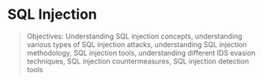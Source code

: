 # SQL Injection

> Objectives: Understanding SQL injection concepts, understanding various types of SQL injection attacks, understanding SQL injection methodology, SQL injection tools, understanding different IDS evasion techniques, SQL injection countermeasures, SQL injection detection tools


